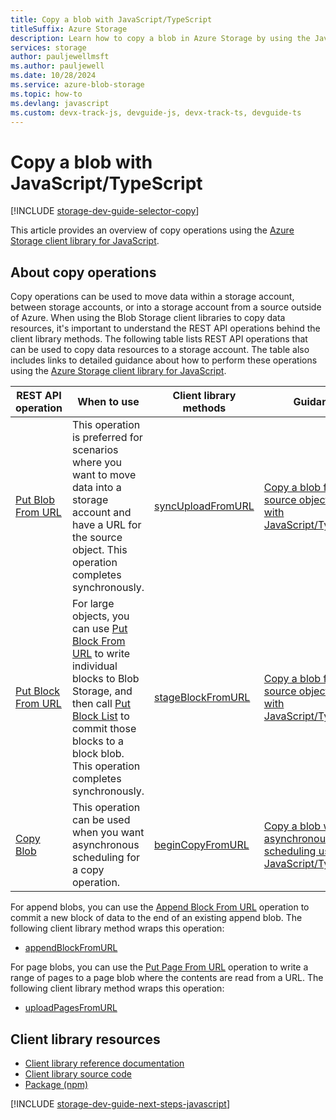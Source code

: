 ```yaml
---
title: Copy a blob with JavaScript/TypeScript
titleSuffix: Azure Storage
description: Learn how to copy a blob in Azure Storage by using the JavaScript client library.
services: storage
author: pauljewellmsft
ms.author: pauljewell
ms.date: 10/28/2024
ms.service: azure-blob-storage
ms.topic: how-to
ms.devlang: javascript
ms.custom: devx-track-js, devguide-js, devx-track-ts, devguide-ts
---
```


# Copy a blob with JavaScript/TypeScript

[!INCLUDE [storage-dev-guide-selector-copy](../../../includes/storage-dev-guides/storage-dev-guide-selector-copy.md)]

This article provides an overview of copy operations using the [Azure Storage client library for JavaScript](/javascript/api/overview/azure/storage-blob-readme).

## About copy operations

Copy operations can be used to move data within a storage account, between storage accounts, or into a storage account from a source outside of Azure. When using the Blob Storage client libraries to copy data resources, it's important to understand the REST API operations behind the client library methods. The following table lists REST API operations that can be used to copy data resources to a storage account. The table also includes links to detailed guidance about how to perform these operations using the [Azure Storage client library for JavaScript](/javascript/api/overview/azure/storage-blob-readme).

| REST API operation | When to use | Client library methods | Guidance |
| --- | --- | --- | --- |
| [Put Blob From URL](/rest/api/storageservices/put-blob-from-url) | This operation is preferred for scenarios where you want to move data into a storage account and have a URL for the source object. This operation completes synchronously. | [syncUploadFromURL](/javascript/api/@azure/storage-blob/blockblobclient#@azure-storage-blob-blockblobclient-syncuploadfromurl) | [Copy a blob from a source object URL with JavaScript/TypeScript](storage-blob-copy-url-javascript.md) |
| [Put Block From URL](/rest/api/storageservices/put-block-from-url) | For large objects, you can use [Put Block From URL](/rest/api/storageservices/put-block-from-url) to write individual blocks to Blob Storage, and then call [Put Block List](/rest/api/storageservices/put-block-list) to commit those blocks to a block blob. This operation completes synchronously. | [stageBlockFromURL](/javascript/api/@azure/storage-blob/blockblobclient#@azure-storage-blob-blockblobclient-stageblockfromurl) | [Copy a blob from a source object URL with JavaScript/TypeScript](storage-blob-copy-url-javascript.md) |
| [Copy Blob](/rest/api/storageservices/copy-blob) | This operation can be used when you want asynchronous scheduling for a copy operation. | [beginCopyFromURL](/javascript/api/@azure/storage-blob/blobclient#@azure-storage-blob-blobclient-begincopyfromurl) | [Copy a blob with asynchronous scheduling using JavaScript/TypeScript](storage-blob-copy-async-javascript.md) |

For append blobs, you can use the [Append Block From URL](/rest/api/storageservices/append-block-from-url) operation to commit a new block of data to the end of an existing append blob. The following client library method wraps this operation:

- [appendBlockFromURL](/javascript/api/@azure/storage-blob/appendblobclient#@azure-storage-blob-appendblobclient-appendblockfromurl)

For page blobs, you can use the [Put Page From URL](/rest/api/storageservices/put-page-from-url) operation to write a range of pages to a page blob where the contents are read from a URL. The following client library method wraps this operation:

- [uploadPagesFromURL](/javascript/api/@azure/storage-blob/pageblobclient#@azure-storage-blob-pageblobclient-uploadpagesfromurl)

## Client library resources

- [Client library reference documentation](/javascript/api/@azure/storage-blob)
- [Client library source code](https://github.com/Azure/azure-sdk-for-js/tree/master/sdk/storage/storage-blob)
- [Package (npm)](https://www.npmjs.com/package/@azure/storage-blob)

[!INCLUDE [storage-dev-guide-next-steps-javascript](../../../includes/storage-dev-guides/storage-dev-guide-next-steps-javascript.md)]